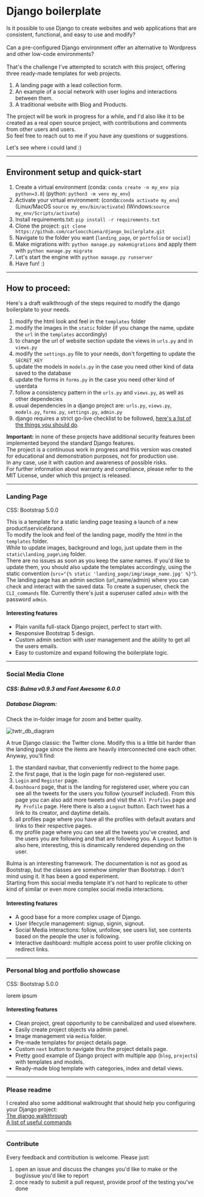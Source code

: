 # Django boilerplate

Is it possible to use Django to create websites and web applications that are consistent, functional, and easy to use and modify?
<br><br>
Can a pre-configured Django environment offer an alternative to Wordpress and other low-code environments?<br>
<br>
That's the challenge I've attempted to scratch with this project, offering three ready-made templates for web projects.<br>

1. A landing page with a lead collection form.
2. An example of a social network with user logins and interactions between them.
3. A traditional website with Blog and Products.

The project will be work in progress for a while, and I'd also like it to be created as a real open source project, with contributions and comments from other users and users.<br>
So feel free to reach out to me if you have any questions or suggestions.<br>

Let's see where i could land :)<br>

---

## Environment setup and quick-start
1. Create a virtual environment (conda: `conda create -n my_env pip python=3.8`) (python: `python3 -m venv my_env`)
2. Activate your virtual environment: (conda:`conda activate my_env`) (Linux/MacOS `source my_env/bin/activate`) (Windows:`source my_env/Scripts/activate`)
3. Install requirements.txt: `pip install -r requirements.txt`
4. Clone the project: `git clone https://github.com/carloocchiena/django_boilerplate.git`
5. Navigate to the folder you want (`landing_page`, or `portfolio` or `social`) 
6. Make migrations with: `python manage.py makemigrations` and apply them with  `python manage.py migrate`
7. Let's start the engine with `python manage.py runserver`
8. Have fun! :) 

---

## How to proceed:

Here's a draft walkthrough of the steps required to modify the django boilerplate to your needs.

1. modify the html look and feel in the `templates` folder
2. modify the images in the `static` folder (if you change the name, update the `url` in the `templates` accordingly)
3. to change the url of website section update the views in `urls.py` and in `views.py`
4. modify the `settings.py` file to your needs, don't forgetting to update the `SECRET_KEY`
5. update the models in `models.py` in the case you need other kind of data saved to the database
6. update the forms in `forms.py` in the case you need other kind of userdata
7. follow a consistency pattern in the `urls.py` and `views.py`, as well as other dependecies
8. usual dependencies in a django project are: `urls.py`, `views.py`, `models.py`, `forms.py`, `settings.py`, `admin.py` 
9. django requires a strict go-live checklist to be followed, [here's a list of the things you should do](https://docs.djangoproject.com/en/1.11/howto/deployment/checklist/). 

**Important:** in none of these projects have additional security features been implemented beyond the standard Django features.<br>
The project is a continuous work in progress and this version was created for educational and demonstration purposes, not for production use.<br> In any case, use it with caution and awareness of possible risks.<br>
For further information about warranty and compliance, please refer to the MIT License, under which this project is released.

---

### Landing Page

CSS: Bootstrap 5.0.0

This is a template for a static landing page teasing a launch of a new product\service\brand.<br>
To modify the look and feel of the landing page, modify the html in the `templates` folder.<br>
While to update images, background and logo, just update them in the `static\landing_page\img` folder.<br>
There are no issues as soon as you keep the same names. If you'd like to update them, you should also update the templates accordingly, using the static convention (`src="{% static 'landing_page/img/image_name.jpg' %}"`).<br>
The landing page has an admin section (url_name/admin) where you can check and interact with the saved data. To create a superuser, check the `CLI_commands` file. Currently there's just a superuser called `admin` with the password `admin`.<br>

#### Interesting features
- Plain vanilla full-stack Django project, perfect to start with.
- Responsive Bootstrap 5 design.
- Custom admin section with user management and the ability to get all the users emails.
- Easy to customize and expand following the boilerplate logic.

---

### Social Media Clone

##### CSS: Bulma v0.9.3 and Font Awesome 6.0.0

##### Database Diagram:

Check the in-folder image for zoom and better quality.

![twtr_db_diagram](https://user-images.githubusercontent.com/57464184/159914308-407a4016-2259-4bd5-86a6-1e48cea70e71.png)

A true Django classic: the Twitter clone. 
Modify this is a little bit harder than the landing page since the items are heavily interconnected one each other.<br>
Anyway, you'll find:<br>
1. the standard navbar, that conveniently redirect to the home page.
2. the first page, that is the login page for non-registered user.
3. `Login` and `Register` page.
4. `Dashboard` page, that is the landing for registered user, where you can see all the tweets for the users you follow (yourself included). From this page you can also add more tweets and visit the `All Profiles` page and `My Profile` page. Here there is also a `Logout` button.
Each tweet has a link to its creator, and daytime details. 
5. all profiles page where you have all the profiles with default avatars and links to their respective pages.
6. my profile page where you can see all the tweets you've created, and the users you are following and that are following you. A `Logout` button is also here, interesting, this is dinamically rendered depending on the user.

Bulma is an interesting framework. The documentation is not as good as Bootstrap, but the classes are somehow simpler than Bootstrap. I don't mind using it. It has been a good experiment.<br>
Starting from this social media template it's not hard to replicate to other kind of similar or even more complex social media interactions.

#### Interesting features
- A good base for a more complex usage of Django.
- User lifecycle management: signup, signin, signout.
- Social Media interactions: follow, unfollow, see users list, see contents based on the people the user is following.
- Interactive dashboard: multiple access point to user profile clicking on redirect links.

---

### Personal blog and portfolio showcase 

CSS: Bootstrap 5.0.0

lorem ipsum

#### Interesting features
- Clean project, great opportunity to be cannibalized and used elsewhere.
- Easily create project objects via admin panel.
- Image management via `media` folder.
- Pre-made templates for project details page.
- Custom `next` button to navigate thru the project details page.
- Pretty good example of Django project with multiple app (`blog`, `projects`) with templates and models.
- Ready-made blog template with categories, index and detail views.

---

### Please readme
I created also some additional walktrought that should help you configuring your Django project:<br>
[The django walkthrough](django_walktrought.md)<br>
[A list of useful commands](CLI_commands.md)<br>

---

### Contribute
Every feedback and contribution is welcome.
Please just:
1. open an issue and discuss the changes you'd like to make or  the bug\issue you'd like to report<br>
2. once ready to submit a pull request, provide proof of the testing you've done<br>
